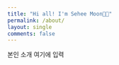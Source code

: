 ```yaml
---
title: "Hi all! I'm Sehee Moon👋🏻"
permalink: /about/
layout: single
comments: false
---
```


본인 소개 여기에 입력
